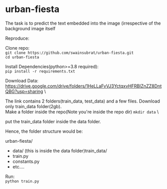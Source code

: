 # urban-fiesta
The task is to predict the text embedded into the image (irrespective of the background image itself

Reproduce:

Clone repo: \
`git clone https://github.com/swainsubrat/urban-fiesta.git` \
`cd urban-fiesta`

Install Dependencies(python>=3.8 required): \
`pip install -r requirements.txt`

Download Data: \
https://drive.google.com/drive/folders/1HeLLaFvVJ3YctqxvHFRBlZnZZ8DntQBG?usp=sharing \

The link contains 2 folders(train_data, test_data) and a few files. Download only train_data folder(2gb). \
Make a folder inside the repo(Note you're inside the repo dir)
`mkdir data` \

put the train_data folder inside the data folder.

Hence, the folder structure would be:

urban-fiesta/
  - data/
       (this is inside the data folder)train_data/
  -  train.py
  -  constants.py
  -  etc....

Run:\
`python train.py`
